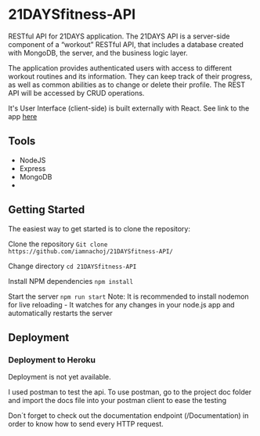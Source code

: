 # 21DAYSfitness-API
RESTful API for 21DAYS application. 
The 21DAYS API is a server-side component of a “workout” RESTful API, that includes a database created with MongoDB, the server, and the business logic layer.

The application provides authenticated users with access to different workout routines and its information. They can keep track of their progress, as well as common abilities as to change or delete their profile. The REST API will be accessed by CRUD operations.

It's User Interface (client-side) is built externally with React. See link to the app <a href="https://github.com/agusNiko/21DAYS-fitness-client">here</a>

## Tools
 - NodeJS
 - Express
 - MongoDB
 - 
## Getting Started
The easiest way to get started is to clone the repository:

Clone the repository `Git clone https://github.com/iamnachoj/21DAYSfitness-API/`

Change directory `cd 21DAYSfitness-API`

Install NPM dependencies `npm install`

Start the server `npm run start` Note: It is recommended to install nodemon for live reloading - It watches for any changes in your node.js app and automatically restarts the server

## Deployment
### Deployment to Heroku
Deployment is not yet available.

I used postman to test the api. To use postman, go to the project doc folder and import the docs file into your postman client to ease the testing

Don´t forget to check out the documentation endpoint (/Documentation) in order to know how to send every HTTP request.
